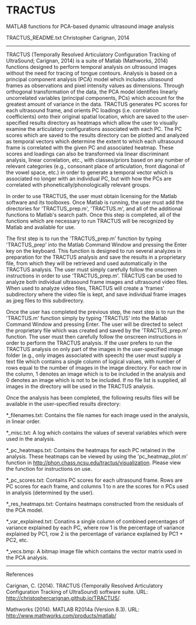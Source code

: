 # TRACTUS
MATLAB functions for PCA-based dynamic ultrasound image analysis

TRACTUS_README.txt
Christopher Carignan, 2014

**********
TRACTUS (Temporally Resolved Articulatory Configuration Tracking of UltraSound; Carignan, 2014) is a suite of Matlab (Mathworks, 2014) functions designed to perform temporal analysis on ultrasound images without the need for tracing of tongue contours. Analysis is based on a principal component analysis (PCA) model which includes ultrasound frames as observations and pixel intensity values as dimensions. Through orthogonal transformation of the data, the PCA model identifies linearly uncorrelated variables (principal components, PCs) which account for the greatest amount of variance in the data. TRACTUS generates PC scores for each ultrasound frame, and orients PC loadings (i.e. correlation coefficients) onto their original spatial location, which are saved to the user-specified results directory as heatmaps which allow the user to visually examine the articulatory configurations associated with each PC. The PC scores which are saved to the results directory can be plotted and analyzed as temporal vectors which determine the extent to which each ultrasound frame is correlated with the given PC and associated heatmap. These scores and loadings can also be transformed via linear discriminant analysis, linear correlation, etc., with classes/priors based on any number of relevant categories (e.g., consonant place of articulation, front diagonal of the vowel space, etc.) in order to generate a temporal vector which is associated no longer with an individual PC, but with how the PCs are correlated with phonetically/phonologically relevant groups.

In order to use TRACTUS, the user must obtain licensing for the Matlab software and its toolboxes. Once Matlab is running, the user must add the directories for 'TRACTUS_prep.m', 'TRACTUS.m', and all of the additional functions to Matlab's search path. Once this step is completed, all of the functions which are necessary to run TRACTUS will be recognized by Matlab and available for use.

The first step is to run the 'TRACTUS_prep.m' function by typing 'TRACTUS_prep' into the Matlab Command Window and pressing the Enter key on the keyboard. This function is designed to run several analyzes in preparation for the TRACTUS analysis and save the results in a proprietary file, from which they will be retrieved and used automatically in the TRACTUS analysis. The user must simply carefully follow the onscreen instructions in order to use 'TRACTUS_prep.m'. TRACTUS can be used to analyze both individual ultrasound frame images and ultrasound video files. When used to analyze video files, TRACTUS will create a 'frames' subdirectory where the video file is kept, and save individual frame images as jpeg files to this subdirectory.

Once the user has completed the previous step, the next step is to run the 'TRACTUS.m' function simply by typing 'TRACTUS' into the Matlab Command Window and pressing Enter. The user will be directed to select the proprietary file which was created and saved by the 'TRACTUS_prep.m' function. The user must then carefully follow the onscreen instructions in order to perform the TRACTUS analysis. If the user prefers to run the TRACTUS analysis on only part of the images in the user-specified image folder (e.g., only images associated with speech) the user must supply a text file which contains a single column of logical values, with number of rows equal to the number of images in the image directory. For each row in the column, 1 denotes an image which is to be included in the analysis and 0 denotes an image which is not to be included. If no file list is supplied, all images in the directory will be used in the TRACTUS analysis.

Once the analysis has been completed, the following results files will be available in the user-specified results directory:

*_filenames.txt: Contains the file names for each image used in the analysis, in linear order.

*_misc.txt: A log which contains the values of several variables which were used in the analysis.

*_pc_heatmaps.txt: Contains the heatmaps for each PC retained in the analysis. These heatmaps can be viewed by using the 'pc_heatmap_plot.m' function in http://phon.chass.ncsu.edu/tractus/visualization. Please view the function for instructions on use.

*_pc_scores.txt: Contains PC scores for each ultrasound frame. Rows are PC scores for each frame, and columns 1 to n are the scores for n PCs used in analysis (determined by the user).

*_res_heatmaps.txt: Contains heatmaps constructed from the residuals of the PCA model.

*_var_explained.txt: Conatins a single column of combined percentages of variance explained by each PC, where row 1 is the percentage of variance explained by PC1, row 2 is the percentage of variance explained by PC1 + PC2, etc.

*_vecs.bmp: A bitmap image file which contains the vector matrix used in the PCA analysis. 

**********

References

Carignan, C. (2014). TRACTUS (Temporally Resolved Articulatory Configuration Tracking of UltraSound) software suite. URL: http://christophercarignan.github.io/TRACTUS/.

Mathworks (2014). MATLAB R2014a (Version 8.3). URL: http://www.mathworks.com/products/matlab/
